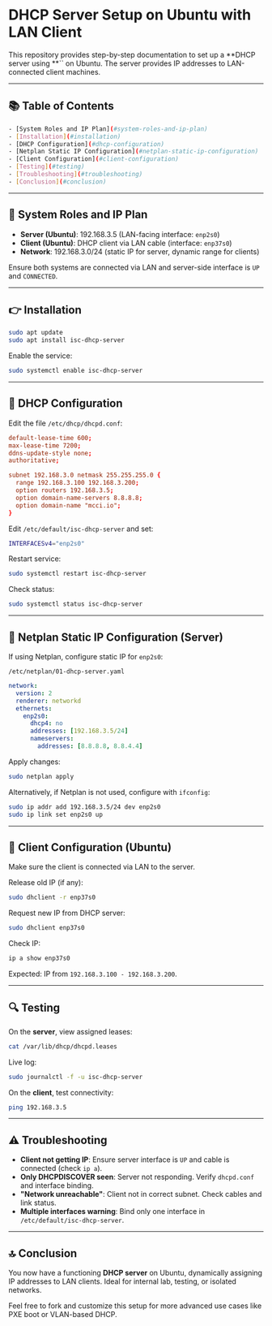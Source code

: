 # DHCP Server Setup on Ubuntu with LAN Client

This repository provides step-by-step documentation to set up a \*\*DHCP server using \*\*\`\` on Ubuntu. The server provides IP addresses to LAN-connected client machines.

---

## 📚 Table of Contents

```bash
- [System Roles and IP Plan](#system-roles-and-ip-plan)
- [Installation](#installation)
- [DHCP Configuration](#dhcp-configuration)
- [Netplan Static IP Configuration](#netplan-static-ip-configuration)
- [Client Configuration](#client-configuration)
- [Testing](#testing)
- [Troubleshooting](#troubleshooting)
- [Conclusion](#conclusion)
```

---

## 🔹 System Roles and IP Plan

* **Server (Ubuntu)**: 192.168.3.5 (LAN-facing interface: `enp2s0`)
* **Client (Ubuntu)**: DHCP client via LAN cable (interface: `enp37s0`)
* **Network**: 192.168.3.0/24 (static IP for server, dynamic range for clients)

Ensure both systems are connected via LAN and server-side interface is `UP` and `CONNECTED`.

---

## 👉 Installation

```bash
sudo apt update
sudo apt install isc-dhcp-server
```

Enable the service:

```bash
sudo systemctl enable isc-dhcp-server
```

---

## 📂 DHCP Configuration

Edit the file `/etc/dhcp/dhcpd.conf`:

```conf
default-lease-time 600;
max-lease-time 7200;
ddns-update-style none;
authoritative;

subnet 192.168.3.0 netmask 255.255.255.0 {
  range 192.168.3.100 192.168.3.200;
  option routers 192.168.3.5;
  option domain-name-servers 8.8.8.8;
  option domain-name "mcci.io";
}
```

Edit `/etc/default/isc-dhcp-server` and set:

```bash
INTERFACESv4="enp2s0"
```

Restart service:

```bash
sudo systemctl restart isc-dhcp-server
```

Check status:

```bash
sudo systemctl status isc-dhcp-server
```

---

## 🚧 Netplan Static IP Configuration (Server)

If using Netplan, configure static IP for `enp2s0`:

`/etc/netplan/01-dhcp-server.yaml`

```yaml
network:
  version: 2
  renderer: networkd
  ethernets:
    enp2s0:
      dhcp4: no
      addresses: [192.168.3.5/24]
      nameservers:
        addresses: [8.8.8.8, 8.8.4.4]
```

Apply changes:

```bash
sudo netplan apply
```

Alternatively, if Netplan is not used, configure with `ifconfig`:

```bash
sudo ip addr add 192.168.3.5/24 dev enp2s0
sudo ip link set enp2s0 up
```

---

## 🤖 Client Configuration (Ubuntu)

Make sure the client is connected via LAN to the server.

Release old IP (if any):

```bash
sudo dhclient -r enp37s0
```

Request new IP from DHCP server:

```bash
sudo dhclient enp37s0
```

Check IP:

```bash
ip a show enp37s0
```

Expected: IP from `192.168.3.100 - 192.168.3.200`.

---

## 🔍 Testing

On the **server**, view assigned leases:

```bash
cat /var/lib/dhcp/dhcpd.leases
```

Live log:

```bash
sudo journalctl -f -u isc-dhcp-server
```

On the **client**, test connectivity:

```bash
ping 192.168.3.5
```

---

## ⚠️ Troubleshooting

* **Client not getting IP**: Ensure server interface is `UP` and cable is connected (check `ip a`).
* **Only DHCPDISCOVER seen**: Server not responding. Verify `dhcpd.conf` and interface binding.
* **"Network unreachable"**: Client not in correct subnet. Check cables and link status.
* **Multiple interfaces warning**: Bind only one interface in `/etc/default/isc-dhcp-server`.

---

## 🔝 Conclusion

You now have a functioning **DHCP server** on Ubuntu, dynamically assigning IP addresses to LAN clients. Ideal for internal lab, testing, or isolated networks.

Feel free to fork and customize this setup for more advanced use cases like PXE boot or VLAN-based DHCP.
